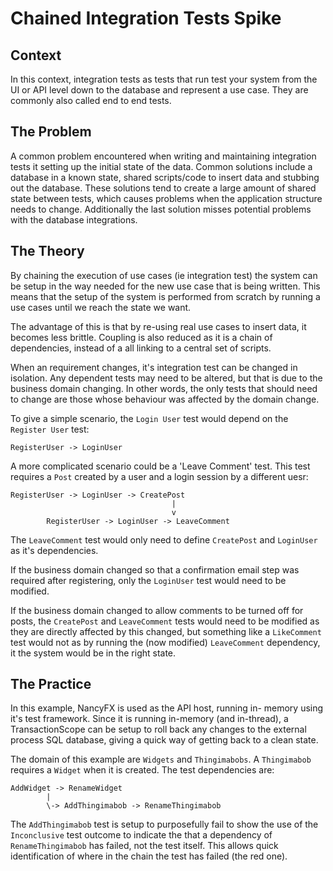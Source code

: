 # Chained Integration Tests Spike

## Context
In this context, integration tests as tests that run test your system from the UI or API level down to the database and represent a use case. They are commonly also called end to end tests.

## The Problem
A common problem encountered when writing and maintaining integration tests it setting up the initial state of the data. Common solutions include a database in a known state, shared scripts/code to insert data and stubbing out the database. These solutions tend to create a large amount of shared state between tests, which causes problems when the application structure needs to change. Additionally the last solution misses potential problems with the database integrations.

## The Theory
By chaining the execution of use cases (ie integration test) the system can be setup in the way needed for the new use case that is being written. This means that the setup of the system is performed from scratch by running a use cases until we reach the state we want. 

The advantage of this is that by re-using real use cases to insert data, it becomes less brittle. Coupling is also reduced as it is a chain of dependencies, instead of a all linking to a central set of scripts.

When an requirement changes, it's integration test can be changed in isolation. Any dependent tests may need to be altered, but that is due to the business domain changing. In other words, the only tests that should need to change are those whose behaviour was affected by the domain change. 

To give a simple scenario, the `Login User` test would depend on the `Register User` test:

`RegisterUser -> LoginUser`

A more complicated scenario could be a 'Leave Comment' test. This test requires a `Post` created by a user and a login session by a different uesr:

```
RegisterUser -> LoginUser -> CreatePost
									|
									v
	    RegisterUser -> LoginUser -> LeaveComment
```

The `LeaveComment` test would only need to define `CreatePost` and `LoginUser` as it's dependencies.

If the business domain changed so that a confirmation email step was required after registering, only the `LoginUser` test would need to be modified.

If the business domain changed to allow comments to be turned off for posts, the `CreatePost` and `LeaveComment` tests would need to be modified as they are directly affected by this changed, but something like a `LikeComment` test would not as by running the (now modified) `LeaveComment` dependency, it the system would be in the right state.

## The Practice
In this example, NancyFX is used as the API host, running in- memory using it's test framework. Since it is running in-memory (and in-thread), a TransactionScope can be setup to roll back any changes to the external process SQL database, giving a quick way of getting back to a clean state.

The domain of this example are `Widgets` and `Thingimabobs`. A `Thingimabob` requires a `Widget` when it is created. The test dependencies are:

```
AddWidget -> RenameWidget
        |
		\-> AddThingimabob -> RenameThingimabob
```

The `AddThingimabob` test is setup to purposefully fail to show the use of the `Inconclusive` test outcome to indicate the that a dependency of `RenameThingimabob` has failed, not the test itself. This allows quick identification of where in the chain the test has failed (the red one).
